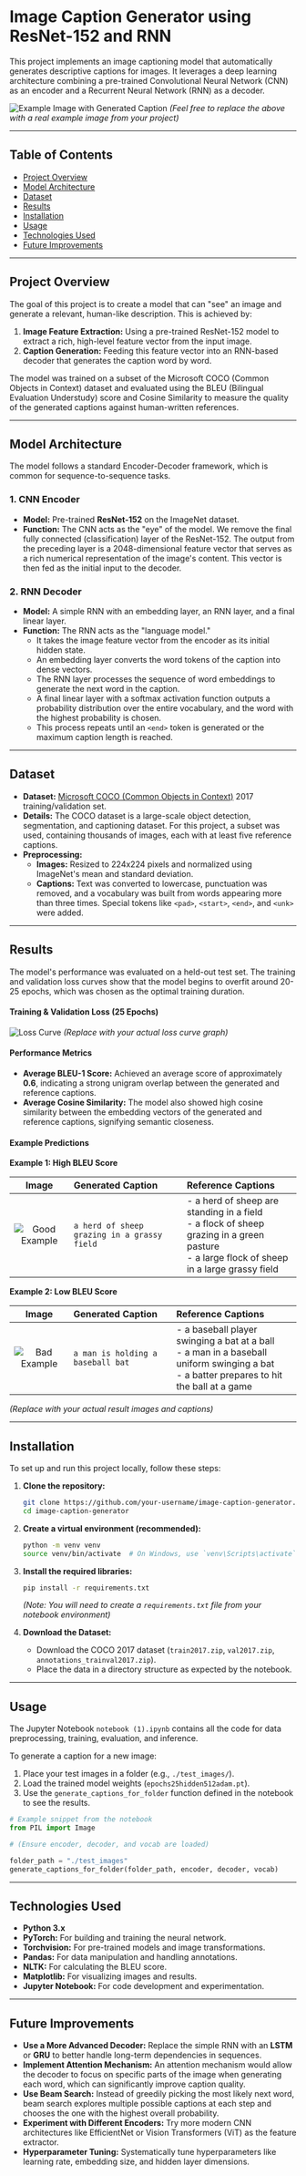 # Image Caption Generator using ResNet-152 and RNN

This project implements an image captioning model that automatically generates descriptive captions for images. It leverages a deep learning architecture combining a pre-trained Convolutional Neural Network (CNN) as an encoder and a Recurrent Neural Network (RNN) as a decoder.

![Example Image with Generated Caption](https://i.imgur.com/example.png) 
*(Feel free to replace the above with a real example image from your project)*

---

## Table of Contents
- [Project Overview](#project-overview)
- [Model Architecture](#model-architecture)
- [Dataset](#dataset)
- [Results](#results)
- [Installation](#installation)
- [Usage](#usage)
- [Technologies Used](#technologies-used)
- [Future Improvements](#future-improvements)

---

## Project Overview

The goal of this project is to create a model that can "see" an image and generate a relevant, human-like description. This is achieved by:

1.  **Image Feature Extraction:** Using a pre-trained ResNet-152 model to extract a rich, high-level feature vector from the input image.
2.  **Caption Generation:** Feeding this feature vector into an RNN-based decoder that generates the caption word by word.

The model was trained on a subset of the Microsoft COCO (Common Objects in Context) dataset and evaluated using the BLEU (Bilingual Evaluation Understudy) score and Cosine Similarity to measure the quality of the generated captions against human-written references.

---

## Model Architecture

The model follows a standard Encoder-Decoder framework, which is common for sequence-to-sequence tasks.

### 1. CNN Encoder
- **Model:** Pre-trained **ResNet-152** on the ImageNet dataset.
- **Function:** The CNN acts as the "eye" of the model. We remove the final fully connected (classification) layer of the ResNet-152. The output from the preceding layer is a 2048-dimensional feature vector that serves as a rich numerical representation of the image's content. This vector is then fed as the initial input to the decoder.

### 2. RNN Decoder
- **Model:** A simple RNN with an embedding layer, an RNN layer, and a final linear layer.
- **Function:** The RNN acts as the "language model."
    - It takes the image feature vector from the encoder as its initial hidden state.
    - An embedding layer converts the word tokens of the caption into dense vectors.
    - The RNN layer processes the sequence of word embeddings to generate the next word in the caption.
    - A final linear layer with a softmax activation function outputs a probability distribution over the entire vocabulary, and the word with the highest probability is chosen.
    - This process repeats until an `<end>` token is generated or the maximum caption length is reached.

---

## Dataset

- **Dataset:** [Microsoft COCO (Common Objects in Context)](https://cocodataset.org/#home) 2017 training/validation set.
- **Details:** The COCO dataset is a large-scale object detection, segmentation, and captioning dataset. For this project, a subset was used, containing thousands of images, each with at least five reference captions.
- **Preprocessing:**
    - **Images:** Resized to 224x224 pixels and normalized using ImageNet's mean and standard deviation.
    - **Captions:** Text was converted to lowercase, punctuation was removed, and a vocabulary was built from words appearing more than three times. Special tokens like `<pad>`, `<start>`, `<end>`, and `<unk>` were added.

---

## Results

The model's performance was evaluated on a held-out test set. The training and validation loss curves show that the model begins to overfit around 20-25 epochs, which was chosen as the optimal training duration.

#### Training & Validation Loss (25 Epochs)
![Loss Curve](https://i.imgur.com/loss_curve.png)
*(Replace with your actual loss curve graph)*

#### Performance Metrics
- **Average BLEU-1 Score:** Achieved an average score of approximately **0.6**, indicating a strong unigram overlap between the generated and reference captions.
- **Average Cosine Similarity:** The model also showed high cosine similarity between the embedding vectors of the generated and reference captions, signifying semantic closeness.

#### Example Predictions

**Example 1: High BLEU Score**

| Image | Generated Caption | Reference Captions |
| :---: | :--- | :--- |
| ![Good Example](https://i.imgur.com/good_example.png) | `a herd of sheep grazing in a grassy field` | - a herd of sheep are standing in a field <br> - a flock of sheep grazing in a green pasture <br> - a large flock of sheep in a large grassy field |

**Example 2: Low BLEU Score**

| Image | Generated Caption | Reference Captions |
| :---: | :--- | :--- |
| ![Bad Example](https://i.imgur.com/bad_example.png) | `a man is holding a baseball bat` | - a baseball player swinging a bat at a ball <br> - a man in a baseball uniform swinging a bat <br> - a batter prepares to hit the ball at a game |

*(Replace with your actual result images and captions)*

---

## Installation

To set up and run this project locally, follow these steps:

1.  **Clone the repository:**
    ```bash
    git clone https://github.com/your-username/image-caption-generator.git
    cd image-caption-generator
    ```

2.  **Create a virtual environment (recommended):**
    ```bash
    python -m venv venv
    source venv/bin/activate  # On Windows, use `venv\Scripts\activate`
    ```

3.  **Install the required libraries:**
    ```bash
    pip install -r requirements.txt
    ```
    *(Note: You will need to create a `requirements.txt` file from your notebook environment)*

4.  **Download the Dataset:**
    - Download the COCO 2017 dataset (`train2017.zip`, `val2017.zip`, `annotations_trainval2017.zip`).
    - Place the data in a directory structure as expected by the notebook.

---

## Usage

The Jupyter Notebook `notebook (1).ipynb` contains all the code for data preprocessing, training, evaluation, and inference.

To generate a caption for a new image:
1.  Place your test images in a folder (e.g., `./test_images/`).
2.  Load the trained model weights (`epochs25hidden512adam.pt`).
3.  Use the `generate_captions_for_folder` function defined in the notebook to see the results.

```python
# Example snippet from the notebook
from PIL import Image

# (Ensure encoder, decoder, and vocab are loaded)

folder_path = "./test_images"
generate_captions_for_folder(folder_path, encoder, decoder, vocab)
```

---

## Technologies Used

- **Python 3.x**
- **PyTorch:** For building and training the neural network.
- **Torchvision:** For pre-trained models and image transformations.
- **Pandas:** For data manipulation and handling annotations.
- **NLTK:** For calculating the BLEU score.
- **Matplotlib:** For visualizing images and results.
- **Jupyter Notebook:** For code development and experimentation.

---

## Future Improvements

- **Use a More Advanced Decoder:** Replace the simple RNN with an **LSTM** or **GRU** to better handle long-term dependencies in sequences.
- **Implement Attention Mechanism:** An attention mechanism would allow the decoder to focus on specific parts of the image when generating each word, which can significantly improve caption quality.
- **Use Beam Search:** Instead of greedily picking the most likely next word, beam search explores multiple possible captions at each step and chooses the one with the highest overall probability.
- **Experiment with Different Encoders:** Try more modern CNN architectures like EfficientNet or Vision Transformers (ViT) as the feature extractor.
- **Hyperparameter Tuning:** Systematically tune hyperparameters like learning rate, embedding size, and hidden layer dimensions.
